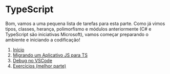 # TypeScript

Bom, vamos a uma pequena lista de tarefas para esta parte. Como já vimos tipos, classes, herança, polimorfismo e módulos anteriormente (C# e TypeScript são iniciativas Microsoft), vamos começar preparando o ambiente e iniciando a codificação!

1. [Início](Laboratorio/01-Inicio.md) 
2. [Migrando um Aplicativo JS para TS](Laboratorio/02-Migrando.md)
3. [Debug no VSCode](Laboratorio/03-Debug.md)
4. [Exercícios (melhor parte)](Laboratorio/04-Exercicios.md)

